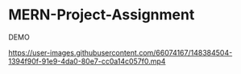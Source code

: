 # MERN-Project-Assignment

DEMO

https://user-images.githubusercontent.com/66074167/148384504-1394f90f-91e9-4da0-80e7-cc0a14c057f0.mp4
